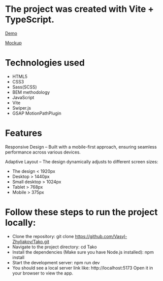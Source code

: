 # The project was created with Vite + TypeScript.

[Demo](https://vasyl-zhyliakov.github.io/Tako/)

[Mockup](https://www.figma.com/design/jbEAiyfs9S7vxowreRyNJh/Tako?node-id=0-1&m=dev&t=NYSnzualxT6poTXX-1)

# Technologies used

- HTML5
- CSS3
- Sass(SCSS)
- BEM methodology
- JavaScript
- Vite
- Swiper.js
- GSAP MotionPathPlugin

# Features

Responsive Design – Built with a mobile-first approach, ensuring seamless performance across various devices.

Adaptive Layout – The design dynamically adjusts to different screen sizes:

- The design < 1920px
- Desktop > 1440px
- Small desktop > 1024px
- Tablet > 768px
- Mobile > 375px

# Follow these steps to run the project locally:

- Clone the repository:
  git clone https://github.com/Vasyl-Zhyliakov/Tako.git
- Navigate to the project directory:
  cd Tako
- Install the dependencies (Make sure you have Node.js installed):
  npm install
- Start the development server:
  npm run dev
- You should see a local server link like:
  http://localhost:5173
  Open it in your browser to view the app.
